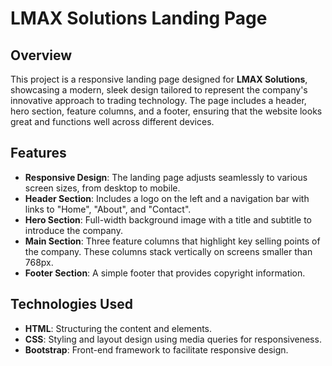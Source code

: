 # LMAX Solutions Landing Page

## Overview

This project is a responsive landing page designed for **LMAX Solutions**, showcasing a modern, sleek design tailored to represent the company's innovative approach to trading technology. The page includes a header, hero section, feature columns, and a footer, ensuring that the website looks great and functions well across different devices.

## Features

- **Responsive Design**: The landing page adjusts seamlessly to various screen sizes, from desktop to mobile.
- **Header Section**: Includes a logo on the left and a navigation bar with links to "Home", "About", and "Contact".
- **Hero Section**: Full-width background image with a title and subtitle to introduce the company.
- **Main Section**: Three feature columns that highlight key selling points of the company. These columns stack vertically on screens smaller than 768px.
- **Footer Section**: A simple footer that provides copyright information.

## Technologies Used

- **HTML**: Structuring the content and elements.
- **CSS**: Styling and layout design using media queries for responsiveness.
- **Bootstrap**: Front-end framework to facilitate responsive design.

